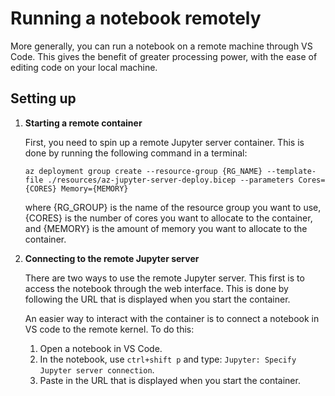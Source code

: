 # Running a notebook remotely

More generally, you can run a notebook on a remote machine through VS Code. This gives the benefit of greater processing power, with the ease of editing code on your local machine. 

## Setting up

1. **Starting a remote container**

    First, you need to spin up a remote Jupyter server container. This is done by running the following command in a terminal:

    ```
    az deployment group create --resource-group {RG_NAME} --template-file ./resources/az-jupyter-server-deploy.bicep --parameters Cores={CORES} Memory={MEMORY}
    ```

    where {RG_GROUP} is the name of the resource group you want to use, {CORES} is the number of cores you want to allocate to the container, and {MEMORY} is the amount of memory you want to allocate to the container.

2. **Connecting to the remote Jupyter server**

    There are two ways to use the remote Jupyter server. This first is to access the notebook through the web interface. This is done by following the URL that is displayed when you start the container.

    An easier way to interact with the container is to connect a notebook in VS code to the remote kernel. To do this:

    1. Open a notebook in VS Code.
    2. In the notebook, use `ctrl+shift p` and type: `Jupyter: Specify Jupyter server connection`.
    3. Paste in the URL that is displayed when you start the container.
